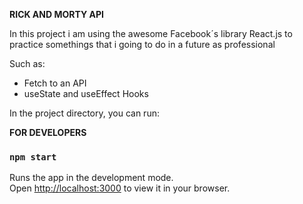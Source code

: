 **RICK AND MORTY API**

In this project i am using the awesome Facebook´s library React.js to practice somethings that i going to do in a future as professional

Such as:
- Fetch to an API
- useState and useEffect Hooks

In the project directory, you can run:

**FOR DEVELOPERS**
### `npm start`

Runs the app in the development mode.\
Open [http://localhost:3000](http://localhost:3000) to view it in your browser.

